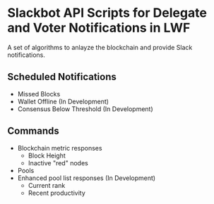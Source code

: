 # Slackbot API Scripts for Delegate and Voter Notifications in LWF
A set of algorithms to anlayze the blockchain and provide Slack notifications.

## Scheduled Notifications

- Missed Blocks
- Wallet Offline (In Development)
- Consensus Below Threshold (In Development)

## Commands

- Blockchain metric responses
  - Block Height
  - Inactive "red" nodes
- Pools
- Enhanced pool list responses (In Development)
  - Current rank 
  - Recent productivity



